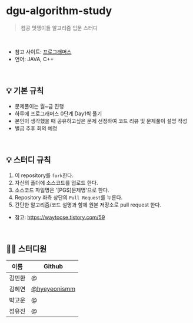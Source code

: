 # dgu-algorithm-study

> 컴공 멋쟁이들 알고리즘 입문 스터디

<br/>

* 참고 사이트: [프로그래머스](https://school.programmers.co.kr/)
* 언어: JAVA, C++

<br/>

## 💡 기본 규칙
* 문제풀이는 월~금 진행
* 하루에 프로그래머스 0단계 Day1씩 풀기
* 본인이 생각했을 때 공유하고싶은 문제 선정하여 코드 리뷰 및 문제풀이 설명 작성
* 벌금 추후 회의 예정

<br/>

## 💡 스터디 규칙
1. 이 repository를 ```fork```한다.
2. 자신의 폴더에 소스코드를 업로드 한다.
3. 소스코드 파일명은 '[PGS]문제명'으로 한다.
5. Repository 좌측 상단의 ```Pull Request```를 누른다. 
7. 간단한 알고리즘/코드 설명과 함께 원본 저장소로 pull request 한다.

* 참고: https://waytocse.tistory.com/59

<br/>

## 👨‍💻 스터디원

|이름|Github|
|---|---|
|김민환|@|
|김혜연|[@hyeyeonismm](https://github.com/hyeyeonismm)|
|박고운|@|
|정유진|@|

<br/>


